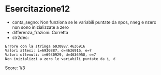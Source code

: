# Esercitazione12

* conta_segno: Non funziona se le variabili puntate da npos, nneg e nzero non sono inizializzate a zero
* differenza_frazioni: Corretta
* str2dec:
```
Errore con la stringa 6930887.4636916
Valori attesi: i=6930887, d=4636916, e=7
Valori ottenuti: i=6930929, d=4636958, e=7
Non inizializzi a zero le variabili puntate da i, d
```

Score: 1/3